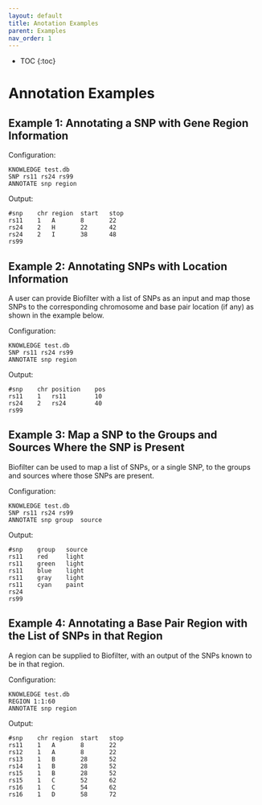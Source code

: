 ```yaml
---
layout: default
title: Anotation Examples
parent: Examples
nav_order: 1
---
```


* TOC
{:toc}

# Annotation Examples
## Example 1: Annotating a SNP with Gene Region Information
Configuration:
```
KNOWLEDGE test.db
SNP rs11 rs24 rs99
ANNOTATE snp region
```

Output:
```
#snp    chr region  start   stop
rs11    1   A       8       22
rs24    2   H       22      42
rs24    2   I       38      48
rs99
```

## Example 2: Annotating SNPs with Location Information
A user can provide Biofilter with a list of SNPs as an input and map those SNPs to the corresponding chromosome and base pair location (if any) as shown in the example below.

Configuration:
```
KNOWLEDGE test.db
SNP rs11 rs24 rs99
ANNOTATE snp region
```

Output:
```
#snp    chr position    pos
rs11    1   rs11        10
rs24    2   rs24        40
rs99
```

## Example 3: Map a SNP to the Groups and Sources Where the SNP is Present
Biofilter can be used to map a list of SNPs, or a single SNP, to the groups and sources where those SNPs are present. 

Configuration:
```
KNOWLEDGE test.db
SNP rs11 rs24 rs99
ANNOTATE snp group  source
```

Output:
```
#snp    group   source    
rs11    red     light
rs11    green   light
rs11    blue    light
rs11    gray    light
rs11    cyan    paint
rs24
rs99
```

## Example 4: Annotating a Base Pair Region with the List of SNPs in that Region
A region can be supplied to Biofilter, with an output of the SNPs known to be in that region. 

Configuration:
```
KNOWLEDGE test.db
REGION 1:1:60
ANNOTATE snp region
```

Output:
```
#snp    chr region  start   stop
rs11    1   A       8       22
rs12    1   A       8       22 
rs13    1   B       28      52
rs14    1   B       28      52
rs15    1   B       28      52
rs15    1   C       52      62
rs16    1   C       54      62
rs16    1   D       58      72
```

